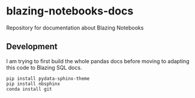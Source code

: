 # blazing-notebooks-docs
Repository for documentation about Blazing Notebooks

## Development

I am trying to first build the whole pandas docs before moving to adapting this code to Blazing SQL docs.

```
pip install pydata-sphinx-theme
pip install nbsphinx
conda install git
```
